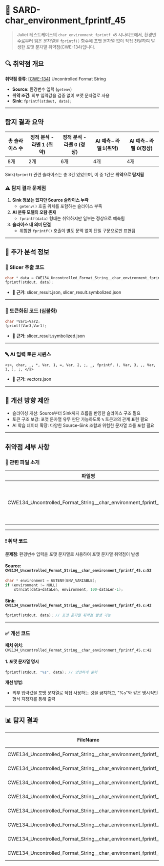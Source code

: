 # 📁 SARD-char_environment_fprintf_45

> Juliet 테스트케이스의 `char_environment_fprintf_45` 시나리오에서, 환경변수로부터 읽은 문자열을 `fprintf()` 함수에 포맷 문자열 없이 직접 전달하여 발생한 포맷 문자열 취약점(CWE-134)입니다.

## 🔍 취약점 개요

**취약점 종류**: [[CWE-134](https://cwe.mitre.org/data/definitions/134.html)] Uncontrolled Format String

* **Source**: 환경변수 입력 (`getenv`)
* **취약 조건**: 외부 입력값을 검증 없이 포맷 문자열로 사용
* **Sink**: `fprintf(stdout, data);`

---

## 탐지 결과 요약

| 총 슬라이스 수 | 정적 분석 - 라벨 1 (취약) | 정적 분석 - 라벨 0 (정상) | AI 예측 – 라벨 1(취약) | AI 예측 – 라벨  0(정상) |
|----------------|---------------------------|----------------------------|---------------|---------------|
| 8개            | 2개                       | 6개                        | 4개           | 4개           |

Sink(`fprintf`) 관련 슬라이스는 총 3건 있었으며, 이 중 1건은 **취약으로 탐지됨**

### ⚠️ 탐지 결과 문제점

1. **Sink 정보는 있지만 Source 슬라이스 누락**  
   - `getenv()` 호출 위치를 포함하는 슬라이스 부족
2. **AI 분류 모델의 오탐 존재**  
   - `fprintf(data)` 형태는 취약하지만 일부는 정상으로 예측됨
3. **슬라이스 내 의미 단절**  
   - 위험한 `fprintf()` 호출이 별도 문맥 없이 단일 구문으로만 표현됨

---

## 🧠 추가 분석 정보

### 🔎 Slicer 추출 코드
```c
char * data = CWE134_Uncontrolled_Format_String__char_environment_fprintf_45_badData;
fprintf(stdout, data);
```
- 📄 **근거**: slicer_result.json, slicer_result.symbolized.json

---

### 🧩 토큰화된 코드 (심볼화)
```c
char *Var1=Var2;
fprintf(Var3,Var1);
```
- 📄 **근거**: slicer_result.symbolized.json

---

### 🔤 AI 입력 토큰 시퀀스
```
<s>, char, _, *, Var, 1, =, Var, 2, ;, _, fprintf, (, Var, 3, ,, Var, 1, ), ;, </s>
```
- 📄 **근거**: vectors.json

---

## 🧪 개선 방향 제안

- 슬라이싱 개선: Source부터 Sink까지 흐름을 반영한 슬라이스 구조 필요
- 토큰 구조 보강: 포맷 문자열 유무 판단 가능하도록 `%` 토큰과의 관계 표현 필요
- AI 학습 데이터 확장: 다양한 Source–Sink 조합과 위험한 문자열 흐름 포함 필요

---

## 취약점 세부 사항

### 📁 관련 파일 소개

| 파일명       | 설명                      |
| ------------ | ------------------------- |
| CWE134_Uncontrolled_Format_String__char_environment_fprintf_45.c | 환경변수 입력 후 `fprintf()` 호출이 포함된 테스트 코드 |

---

### ❗️ 취약 코드

**문제점**: 환경변수 입력을 포맷 문자열로 사용하여 포맷 문자열 취약점이 발생

#### Source: `CWE134_Uncontrolled_Format_String__char_environment_fprintf_45.c:52`
```c
char * environment = GETENV(ENV_VARIABLE);
if (environment != NULL)
    strncat(data+dataLen, environment, 100-dataLen-1);
```

#### Sink: `CWE134_Uncontrolled_Format_String__char_environment_fprintf_45.c:42`
```c
fprintf(stdout, data); // 포맷 문자열 취약점 발생 가능
```

---

### ✅ 개선 코드

**패치 위치**: `CWE134_Uncontrolled_Format_String__char_environment_fprintf_45.c:42`

#### 1. 포맷 문자열 명시
```c
fprintf(stdout, "%s", data); // 안전하게 출력
```

**개선 방법**:  
- 외부 입력값을 포맷 문자열로 직접 사용하는 것을 금지하고, "%s"와 같은 명시적인 형식 지정자를 통해 출력

---

## 📊 탐지 결과

|FileName|Caller|Source|Sink|idx|CWE-ID|category|criterion|line|label|predict|
|--------|------|------|----|---|------|--------|---------|----|-----|-------|
|CWE134_Uncontrolled_Format_String__char_environment_fprintf_45.c|badSink|False|True|0|CWE-134|CallExpression|fprintf|42|1|1|
|CWE134_Uncontrolled_Format_String__char_environment_fprintf_45.c|CWE134_Uncontrolled_Format_String__char_environment_fprintf_45_bad|False|True|1|CWE-134|CallExpression|strlen|52|0|0|
|CWE134_Uncontrolled_Format_String__char_environment_fprintf_45.c|CWE134_Uncontrolled_Format_String__char_environment_fprintf_45_bad|False|True|2|CWE-134|CallExpression|strncat|58|0|0|
|CWE134_Uncontrolled_Format_String__char_environment_fprintf_45.c|goodG2BSink|False|True|3|CWE-134|CallExpression|fprintf|74|1|1|
|CWE134_Uncontrolled_Format_String__char_environment_fprintf_45.c|goodG2B|False|True|4|CWE-134|CallExpression|strcpy|83|0|0|
|CWE134_Uncontrolled_Format_String__char_environment_fprintf_45.c|goodB2GSink|False|True|5|CWE-134|CallExpression|fprintf|93|0|0|
|CWE134_Uncontrolled_Format_String__char_environment_fprintf_45.c|goodB2G|False|True|6|CWE-134|CallExpression|strlen|103|0|0|
|CWE134_Uncontrolled_Format_String__char_environment_fprintf_45.c|goodB2G|False|True|7|CWE-134|CallExpression|strncat|109|0|0|
